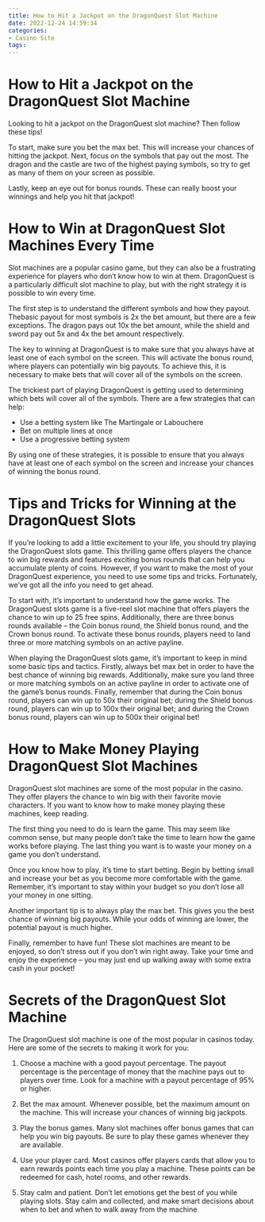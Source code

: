 ```yaml
---
title: How to Hit a Jackpot on the DragonQuest Slot Machine 
date: 2022-12-24 14:59:34
categories:
- Casino Site
tags:
---
```



#  How to Hit a Jackpot on the DragonQuest Slot Machine 

Looking to hit a jackpot on the DragonQuest slot machine? Then follow these tips!

To start, make sure you bet the max bet. This will increase your chances of hitting the jackpot. Next, focus on the symbols that pay out the most. The dragon and the castle are two of the highest paying symbols, so try to get as many of them on your screen as possible.

Lastly, keep an eye out for bonus rounds. These can really boost your winnings and help you hit that jackpot!

#  How to Win at DragonQuest Slot Machines Every Time 

 Slot machines are a popular casino game, but they can also be a frustrating experience for players who don’t know how to win at them. DragonQuest is a particularly difficult slot machine to play, but with the right strategy it is possible to win every time.

The first step is to understand the different symbols and how they payout. Thebasic payout for most symbols is 2x the bet amount, but there are a few exceptions. The dragon pays out 10x the bet amount, while the shield and sword pay out 5x and 4x the bet amount respectively.

The key to winning at DragonQuest is to make sure that you always have at least one of each symbol on the screen. This will activate the bonus round, where players can potentially win big payouts. To achieve this, it is necessary to make bets that will cover all of the symbols on the screen.

The trickiest part of playing DragonQuest is getting used to determining which bets will cover all of the symbols. There are a few strategies that can help: 
- Use a betting system like The Martingale or Labouchere 
- Bet on multiple lines at once 
- Use a progressive betting system

By using one of these strategies, it is possible to ensure that you always have at least one of each symbol on the screen and increase your chances of winning the bonus round.

#  Tips and Tricks for Winning at the DragonQuest Slots 

If you’re looking to add a little excitement to your life, you should try playing the DragonQuest slots game. This thrilling game offers players the chance to win big rewards and features exciting bonus rounds that can help you accumulate plenty of coins. However, if you want to make the most of your DragonQuest experience, you need to use some tips and tricks. Fortunately, we’ve got all the info you need to get ahead.

To start with, it’s important to understand how the game works. The DragonQuest slots game is a five-reel slot machine that offers players the chance to win up to 25 free spins. Additionally, there are three bonus rounds available – the Coin bonus round, the Shield bonus round, and the Crown bonus round. To activate these bonus rounds, players need to land three or more matching symbols on an active payline.

When playing the DragonQuest slots game, it’s important to keep in mind some basic tips and tactics. Firstly, always bet max bet in order to have the best chance of winning big rewards. Additionally, make sure you land three or more matching symbols on an active payline in order to activate one of the game’s bonus rounds. Finally, remember that during the Coin bonus round, players can win up to 50x their original bet; during the Shield bonus round, players can win up to 100x their original bet; and during the Crown bonus round, players can win up to 500x their original bet!

#  How to Make Money Playing DragonQuest Slot Machines 

DragonQuest slot machines are some of the most popular in the casino. They offer players the chance to win big with their favorite movie characters. If you want to know how to make money playing these machines, keep reading.

The first thing you need to do is learn the game. This may seem like common sense, but many people don’t take the time to learn how the game works before playing. The last thing you want is to waste your money on a game you don’t understand.

Once you know how to play, it’s time to start betting. Begin by betting small and increase your bet as you become more comfortable with the game. Remember, it’s important to stay within your budget so you don’t lose all your money in one sitting.

Another important tip is to always play the max bet. This gives you the best chance of winning big payouts. While your odds of winning are lower, the potential payout is much higher.

Finally, remember to have fun! These slot machines are meant to be enjoyed, so don’t stress out if you don’t win right away. Take your time and enjoy the experience – you may just end up walking away with some extra cash in your pocket!

#  Secrets of the DragonQuest Slot Machine

The DragonQuest slot machine is one of the most popular in casinos today. Here are some of the secrets to making it work for you:

1. Choose a machine with a good payout percentage. The payout percentage is the percentage of money that the machine pays out to players over time. Look for a machine with a payout percentage of 95% or higher.

2. Bet the max amount. Whenever possible, bet the maximum amount on the machine. This will increase your chances of winning big jackpots.

3. Play the bonus games. Many slot machines offer bonus games that can help you win big payouts. Be sure to play these games whenever they are available.

4. Use your player card. Most casinos offer players cards that allow you to earn rewards points each time you play a machine. These points can be redeemed for cash, hotel rooms, and other rewards.

5. Stay calm and patient. Don’t let emotions get the best of you while playing slots. Stay calm and collected, and make smart decisions about when to bet and when to walk away from the machine